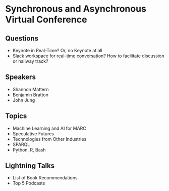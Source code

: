 Synchronous and Asynchronous Virtual Conference
===============================================

## Questions
- Keynote in Real-Time? Or, no Keynote at all
- Slack workspace for real-time conversation? How to facilitate discussion or
  hallway track?

## Speakers
- Shannon Mattern
- Benjamin Bratton
- John Jung

## Topics
- Machine Learning and AI for MARC
- Speculative Futures
- Technologies from Other Industries
- SPARQL
- Python, R, Bash

## Lightning Talks
- List of Book Recommendations
- Top 5 Podcasts


